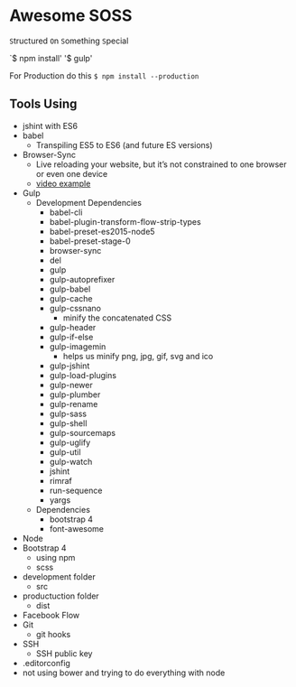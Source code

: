 # Awesome SOSS
`S`tructured `O`n `S`omething `S`pecial

`$ npm install'
'$ gulp'

For Production do this
`$ npm install --production` 

## Tools Using
* jshint with ES6
* babel
  - Transpiling ES5 to ES6 (and future ES versions)
* Browser-Sync
  - Live reloading your website, but it’s not constrained to one browser or even one device
  - [video example](https://www.youtube.com/watch?v=wPIn5AS3DCk)
* Gulp
  - Development Dependencies
    + babel-cli
    + babel-plugin-transform-flow-strip-types
    + babel-preset-es2015-node5
    + babel-preset-stage-0
    + browser-sync
    + del
    + gulp
    + gulp-autoprefixer
    + gulp-babel
    + gulp-cache
    + gulp-cssnano
      *  minify the concatenated CSS
    + gulp-header
    + gulp-if-else
    + gulp-imagemin
      * helps us minify png, jpg, gif, svg and ico
    + gulp-jshint
    + gulp-load-plugins
    + gulp-newer
    + gulp-plumber
    + gulp-rename
    + gulp-sass
    + gulp-shell
    + gulp-sourcemaps
    + gulp-uglify
    + gulp-util
    + gulp-watch
    + jshint
    + rimraf
    + run-sequence
    + yargs
  - Dependencies
    + bootstrap 4
    + font-awesome
* Node
* Bootstrap 4
  - using npm
  - scss
* development folder
  - src
* productuction folder
  - dist
* Facebook Flow
* Git
  - git hooks
* SSH
  - SSH public key
* .editorconfig
* not using bower and trying to do everything with node

